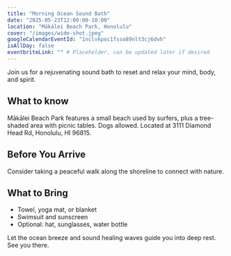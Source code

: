 ```yaml
---
title: "Morning Ocean Sound Bath"
date: "2025-05-23T12:00:00-10:00" 
location: "Mākālei Beach Park, Honolulu"
cover: "/images/wide-shot.jpeg"
googleCalendarEventId: "1nclvkpoc1fsso89nlt3cj6dvh"
isAllDay: false
eventbriteLink: "" # Placeholder, can be updated later if desired
---
```


Join us for a rejuvenating sound bath to reset and relax your mind, body, and spirit.

## What to know
Mākālei Beach Park features a small beach used by surfers, plus a tree-shaded area with picnic tables. Dogs allowed. Located at 3111 Diamond Head Rd, Honolulu, HI 96815. 

## Before You Arrive
Consider taking a peaceful walk along the shoreline to connect with nature.

## What to Bring
- Towel, yoga mat, or blanket
- Swimsuit and sunscreen
- Optional: hat, sunglasses, water bottle

Let the ocean breeze and sound healing waves guide you into deep rest. See you there.
